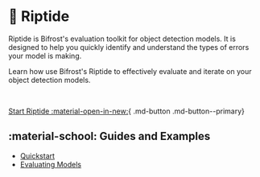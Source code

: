 # :ocean: Riptide
Riptide is Bifrost's evaluation toolkit for object detection models. It is designed to help you quickly identify and understand the types of errors your model is making.


Learn how use Bifrost's <span class="riptide">Riptide</span> to effectively evaluate and iterate on your object detection models.

<br>

[Start Riptide :material-open-in-new:](https://github.com/bifrost-core/riptide){ .md-button .md-button--primary}

## :material-school: Guides and Examples
- [Quickstart](quickstart/index.md)
- [Evaluating Models](guides/evaluation/index.md#evaluation-report)
